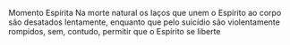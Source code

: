 Momento Espírita
Na morte natural os laços que unem o Espírito ao corpo são desatados lentamente, enquanto que pelo suicídio são violentamente rompidos, sem, contudo, permitir que o Espírito se liberte
